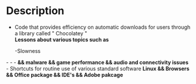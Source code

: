 # Description
- Code that provides efficiency on automatic downloads for users through a library called " Chocolatey "
  <br>
<strong> Lessons about various topics such as </strong>
<ul> -Slowness </ul> 
-
-
- <b> && malware && game performance && audio and connectivity issues </b>
- Shortcuts for routine use of various standard software <b> Linux && Browsers && Office package && IDE's && Adobe pakcage </b> 
